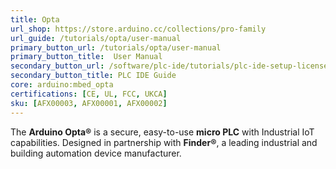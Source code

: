 ```yaml
---
title: Opta
url_shop: https://store.arduino.cc/collections/pro-family
url_guide: /tutorials/opta/user-manual
primary_button_url: /tutorials/opta/user-manual
primary_button_title:  User Manual
secondary_button_url: /software/plc-ide/tutorials/plc-ide-setup-license
secondary_button_title: PLC IDE Guide
core: arduino:mbed_opta
certifications: [CE, UL, FCC, UKCA]
sku: [AFX00003, AFX00001, AFX00002]
---
```



The **Arduino Opta®** is a secure, easy-to-use **micro PLC** with Industrial IoT capabilities. Designed in partnership with **Finder®**, a leading industrial and building automation device manufacturer.
